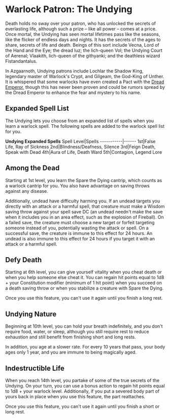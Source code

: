 # Warlock Patron: The Undying
Death holds no sway over your patron, who has unlocked the secrets of everlasting life, although such a prize – like all power – comes at a price. Once mortal, the Undying has seen mortal lifetimes pass like the seasons, like the flicker of endless days and nights. It has the secrets of the ages to share, secrets of life and death. Beings of this sort include Vecna, Lord of the Hand and the Eye; the dread Iuz; the lich-queen Vol; the Undying Court of Aerenal; Vlaakith, lich-queen of the githyanki; and the deathless wizard Fistandantalus.

In Azgaarnoth, Undying patrons include Lochlar the Shadow King, legendary master of Warlock's Crypt, and Gilgeam, the God-King of Unther. It is whispered that some warlocks have even created a Pact with the [Dread Emperor](../../People/DreadEmperor.md), though this has never been proven and could be rumors spread by the Dread Emperor to enhance the fear and mystery to his name.

## Expanded Spell List
The Undying lets you choose from an expanded list of spells when you learn a warlock spell. The following spells are added to the warlock spell list for you.

**Undying Expanded Spells**
Spell Level|Spells
-----------|------
1st|False Life, Ray of Sickness
2nd|Blindness/Deafness, Silence
3rd|Feign Death, Speak with Dead
4th|Aura of Life, Death Ward
5th|Contagion, Legend Lore

## Among the Dead
Starting at 1st level, you learn the Spare the Dying cantrip, which counts as a warlock cantrip for you. You also have advantage on saving throws against any disease.

Additionally, undead have difficulty harming you. If an undead targets you directly with an attack or a harmful spell, that creature must make a Wisdom saving throw against your spell save DC (an undead needn't make the save when it includes you in an area effect, such as the explosion of Fireball). On a failed save, the creature must choose a new target or forfeit targeting someone instead of you, potentially wasting the attack or spell. On a successful save, the creature is immune to this effect for 24 hours. An undead is also immune to this effect for 24 hours if you target it with an attack or a harmful spell.

## Defy Death
Starting at 6th level, you can give yourself vitality when you cheat death or when you help someone else cheat it. You can regain hit points equal to 1d8 + your Constitution modifier (minimum of 1 hit point) when you succeed on a death saving throw or when you stabilize a creature with Spare the Dying.

Once you use this feature, you can't use it again until you finish a long rest.

## Undying Nature
Beginning at 10th level, you can hold your breath indefinitely, and you don't require food, water, or sleep, although you still require rest to reduce exhaustion and still benefit from finishing short and long rests.

In addition, you age at a slower rate. For every 10 years that pass, your body ages only 1 year, and you are immune to being magically aged.

## Indestructible Life
When you reach 14th level, you partake of some of the true secrets of the Undying. On your turn, you can use a bonus action to regain hit points equal to 1d8 + your warlock level. Additionally, if you put a severed body part of yours back in place when you use this feature, the part reattaches.

Once you use this feature, you can't use it again until you finish a short or long rest.

